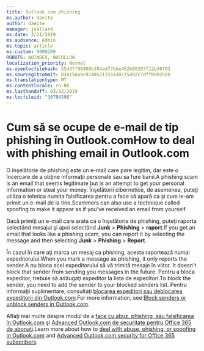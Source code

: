 ```yaml
---
title: Outlook.com phishing
ms.author: daeite
author: daeite
manager: joallard
ms.date: 3/21/2019
ms.audience: Admin
ms.topic: article
ms.custom: 9000289
ROBOTS: NOINDEX, NOFOLLOW
localization_priority: Normal
ms.openlocfilehash: 5543ff98408b394ad77bbe462b80207f12b30702
ms.sourcegitcommit: 03a156a9c9740521155a30775492c7dff0982588
ms.translationtype: MT
ms.contentlocale: ro-RO
ms.lasthandoff: 03/22/2019
ms.locfileid: "30784598"
---
```

# <a name="how-to-deal-with-phishing-email-in-outlookcom"></a><span data-ttu-id="92e4f-102">Cum să se ocupe de e-mail de tip phishing în Outlook.com</span><span class="sxs-lookup"><span data-stu-id="92e4f-102">How to deal with phishing email in Outlook.com</span></span>

<span data-ttu-id="92e4f-103">O înşelătorie de phishing este un e-mail care pare legitim, dar este o încercare de a obţine informaţii personale sau sa fure banii.</span><span class="sxs-lookup"><span data-stu-id="92e4f-103">A phishing scam is an email that seems legitimate but is an attempt to get your personal information or steal your money.</span></span> <span data-ttu-id="92e4f-104">Înşelătorii cibernetice, de asemenea, puteţi utiliza o tehnica numita falsificarea pentru a face să apară ca şi cum le-am primit un e-mail de la tine.</span><span class="sxs-lookup"><span data-stu-id="92e4f-104">Scammers can also use a technique called spoofing to make it appear as if you've received an email from yourself.</span></span>

<span data-ttu-id="92e4f-105">Dacă primiţi un e-mail care arata ca o înşelătorie de phishing, puteţi raporta selectând mesajul şi apoi selectând **Junk** > **Phishing** > **raport**.</span><span class="sxs-lookup"><span data-stu-id="92e4f-105">If you get an email that looks like a phishing scam, you can report it by selecting the message and then selecting **Junk** > **Phishing** > **Report**.</span></span>

<span data-ttu-id="92e4f-106">În cazul în care aţi marca un mesaj ca phishing, acesta raportează numai expeditorului.</span><span class="sxs-lookup"><span data-stu-id="92e4f-106">When you mark a message as phishing, it only reports the sender.</span></span><span data-ttu-id="92e4f-107">A nu bloca acel expeditorului să vă trimită mesaje în viitor.</span><span class="sxs-lookup"><span data-stu-id="92e4f-107"> It doesn't block that sender from sending you messages in the future.</span></span> <span data-ttu-id="92e4f-108">Pentru a bloca expeditor, trebuie să adăugaţi expeditor la lista de expeditori.</span><span class="sxs-lookup"><span data-stu-id="92e4f-108">To block the sender, you need to add the sender to your blocked senders list.</span></span> <span data-ttu-id="92e4f-109">Pentru informaţii suplimentare, consultaţi [blocarea expeditori sau deblocarea expeditorii din Outlook.com](https://support.office.com/article/afba1c94-77bb-4f50-8b85-057cf52f4d5e).</span><span class="sxs-lookup"><span data-stu-id="92e4f-109">For more information, see [Block senders or unblock senders in Outlook.com](https://support.office.com/article/afba1c94-77bb-4f50-8b85-057cf52f4d5e).</span></span>

<span data-ttu-id="92e4f-110">Aflaţi mai multe despre modul de a [face cu abuz, phishing, sau falsificarea în Outlook.com](https://support.office.com/article/0d882ea5-eedc-4bed-aebc-079ffa1105a3) şi [Advanced Outlook.com de securitate pentru Office 365 de abonaţi](https://support.office.com/article/882d2243-eab9-4545-a58a-b36fee4a46e2).</span><span class="sxs-lookup"><span data-stu-id="92e4f-110">Learn more about how to [deal with abuse, phishing, or spoofing in Outlook.com](https://support.office.com/article/0d882ea5-eedc-4bed-aebc-079ffa1105a3) and [Advanced Outlook.com security for Office 365 subscribers](https://support.office.com/article/882d2243-eab9-4545-a58a-b36fee4a46e2).</span></span>